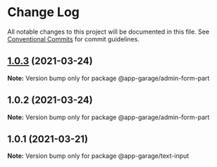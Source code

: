 # Change Log

All notable changes to this project will be documented in this file.
See [Conventional Commits](https://conventionalcommits.org) for commit guidelines.

## [1.0.3](https://github.com/electronic33/ag-ui-react/compare/@app-garage/admin-form-part@1.0.2...@app-garage/admin-form-part@1.0.3) (2021-03-24)

**Note:** Version bump only for package @app-garage/admin-form-part





## 1.0.2 (2021-03-24)

**Note:** Version bump only for package @app-garage/admin-form-part





## 1.0.1 (2021-03-21)

**Note:** Version bump only for package @app-garage/text-input
